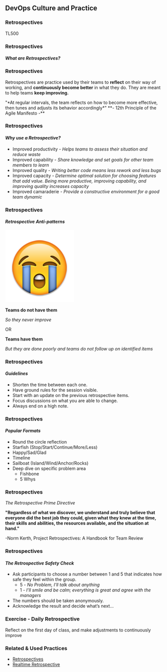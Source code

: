 <!-- .slide: data-background-image="images/RH_NewBrand_Background.png"  -->
## DevOps Culture and Practice <!-- {.element: class="course-title"} -->
### Retrospectives <!-- {.element: class="title-color"} -->
TL500 <!-- {.element: class="title-color"} -->



<!-- .slide: id="retrospectives" -->
### Retrospectives
#### _What are Retrospectives?_



### Retrospectives

Retrospectives are practice used by their teams to **reflect** on their way of working, and **continuously become better** in what they do. They are meant to help teams **keep improving.**

<!-- {.element: class="fragment" data-fragment-index="1"} -->"*At regular intervals, the team reflects on how to become more effective, then tunes and adjusts its behavior accordingly*"

<!-- {.element: class="fragment" data-fragment-index="1"} --> **- 12th Principle of the Agile Manifesto -**



### Retrospectives
#### _Why use a Retrospective?_
- Improved productivity - *Helps teams to assess their situation and reduce waste*
- Improved capability - *Share knowledge and set goals for other team members to learn*
- Improved quality - *Writing better code means less rework and less bugs*
- Improved capacity - *Determine optimal solution for choosing features that add value. Being more productive, improving capability, and improving quality increases capacity*
- Improved camaraderie - *Provide a constructive environment for a good team dynamic*



### Retrospectives
#### _Retrospective Anti-patterns_
![Cry Emoji](images/cryemoji.png) <!-- {.element: class="inline-image"} -->

**Teams do not have them**

_So they never improve_

OR  

**Teams have them**

_But they are done poorly and teams do not follow up on identified items_



### Retrospectives
#### _Guidelines_
- Shorten the time between each one.
- Have ground rules for the session visible.
- Start with an update on the previous retrospective items.
- Focus discussions on what you are able to change.
- Always end on a high note.



### Retrospectives
#### _Popular Formats_
- Round the circle reflection
- Starfish (Stop/Start/Continue/More/Less)
- Happy/Sad/Glad
- Timeline
- Sailboat (Island/Wind/Anchor/Rocks)
- Deep dive on specific problem area
  - Fishbone
  - 5 Whys



### Retrospectives
_The Retrospective Prime Directive_

**"Regardless of what we discover, we understand and truly believe that everyone
did the best job they could, given what they knew at the time, their skills and
abilities, the resources available, and the situation at hand."**

-Norm Kerth, Project Retrospectives: A Handbook for Team Review



### Retrospectives
#### _The Retrospective Safety Check_

- Ask participants to choose a number between 1 and 5 that indicates how safe they feel within the group.
  - 5 - *No Problem, I’ll talk about anything*
  - 1 - *I’ll smile and be calm; everything is great and agree with the managers*
- The numbers should be taken anonymously.
- Acknowledge the result and decide what’s next...



### Exercise - Daily Retrospective
Reflect on the first day of class, and make adjustments to continuously improve



<!-- .slide: data-background-image="images/chef-background.png" class="white-style" -->
### Related & Used Practices
- [Retrospectives](https://openpracticelibrary.com/practice/retrospectives/)
- [Realtime Retrospective](https://openpracticelibrary.com/practice/realtime-retrospective/)

